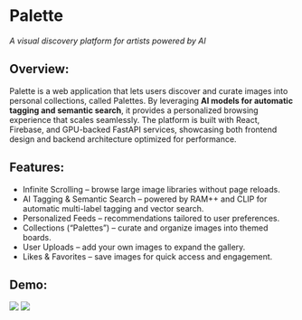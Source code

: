 # Palette

*A visual discovery platform for artists powered by AI*

## Overview:

Palette is a web application that lets users discover and curate images into personal collections, called Palettes. By leveraging **AI models for automatic tagging and semantic search**, it provides a personalized browsing experience that scales seamlessly. The platform is built with React, Firebase, and GPU-backed FastAPI services, showcasing both frontend design and backend architecture optimized for performance.

## Features:
  * Infinite Scrolling – browse large image libraries without page reloads.
  * AI Tagging & Semantic Search – powered by RAM++ and CLIP for automatic multi-label tagging and vector search.
  * Personalized Feeds – recommendations tailored to user preferences.
  * Collections (“Palettes”) – curate and organize images into themed boards.
  * User Uploads – add your own images to expand the gallery.
  * Likes & Favorites – save images for quick access and engagement.

## Demo:

  <img src="https://img.shields.io/badge/Live%20Site-gray?style=for-the-badge" />
  <a href="https://palette-gallery.com" target="_blank">
    <img src="https://img.shields.io/badge/Click%20Here-brightgreen?style=for-the-badge" />
  </a>

